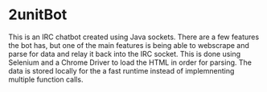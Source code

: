 # 2unitBot
This is an IRC chatbot created using Java sockets. There are a few features the bot has, but one of
the main features is being able to webscrape and parse for data and relay it back into the IRC socket. This
is done using Selenium and a Chrome Driver to load the HTML in order for parsing. The data is stored locally
for the a fast runtime instead of implemnenting multiple function calls. 
